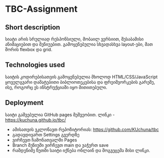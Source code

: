 # TBC-Assignment

## Short description

სიატი არის სრულიად რესპონსიული, მობაილ ვერსიით, შესაბამისი ანიმაციებით და მენიუებით. გამოყენებულია სხვადასხვა layout-ები, მათ შორის flexbox და grid.

## Technologies used

საიტის კოდირებისათვის გამოყენებულია მხოლოდ HTML/CSS/JavaScript ყოველგვარი დამატებითი ბიბლიოთეკებისა და ფრეიმვორკების გარეშე, ისე, როგორც ეს
ინსტრუქციაში იყო მითითებული.

## Deployment 

საიტი გაშვებულია GitHub pages მეშვეობით. ლინკი - https://kuchuna.github.io/tbc/
- ამისათვის ვკლონავთ რეპოზიტორიას: https://github.com/KUchuna/tbc 
- გადავდივართ Settings გვერდზე
- ვირჩევთ ჩამონათვალში Pages
- Branch მენიუში ვირჩევთ main და ვაჭერთ save
- რამდენიმე წუთში საიტი იქნება ონლაინ და მოგვეცემა მისი ლინკი.
